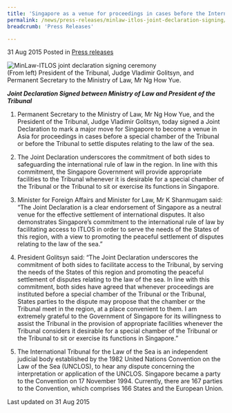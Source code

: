 ```yaml
---
title: 'Singapore as a venue for proceedings in cases before the International Tribunal for the Law of the Sea'
permalink: /news/press-releases/minlaw-itlos-joint-declaration-signing/
breadcrumb: 'Press Releases'

---
```



31 Aug 2015 Posted in [Press releases](/news/press-releases)

![MinLaw-ITLOS joint declaration signing ceremony](/images/news/press-releases/1441008135031.jpg)  
(From left) President of the Tribunal, Judge Vladimir Golitsyn, and Permanent Secretary to the Ministry of Law, Mr Ng How Yue.

***Joint Declaration Signed between Ministry of Law and President of the Tribunal***

1. Permanent Secretary to the Ministry of Law, Mr Ng How Yue, and the President of the Tribunal, Judge Vladimir Golitsyn, today signed a Joint Declaration to mark a major move for Singapore to become a venue in Asia for proceedings in cases before a special chamber of the Tribunal or before the Tribunal to settle disputes relating to the law of the sea.


2. The Joint Declaration underscores the commitment of both sides to safeguarding the international rule of law in the region. In line with this commitment, the Singapore Government will provide appropriate facilities to the Tribunal whenever it is desirable for a special chamber of the Tribunal or the Tribunal to sit or exercise its functions in Singapore.


3. Minister for Foreign Affairs and Minister for Law, Mr K Shanmugam said: “The Joint Declaration is a clear endorsement of Singapore as a neutral venue for the effective settlement of international disputes. It also demonstrates Singapore’s commitment to the international rule of law by facilitating access to ITLOS in order to serve the needs of the States of this region, with a view to promoting the peaceful settlement of disputes relating to the law of the sea.”


4. President Golitsyn said: “The Joint Declaration underscores the commitment of both sides to facilitate access to the Tribunal, by serving the needs of the States of this region and promoting the peaceful settlement of disputes relating to the law of the sea. In line with this commitment, both sides have agreed that whenever proceedings are instituted before a special chamber of the Tribunal or the Tribunal, States parties to the dispute may propose that the chamber or the Tribunal meet in the region, at a place convenient to them. I am extremely grateful to the Government of Singapore for its willingness to assist the Tribunal in the provision of appropriate facilities whenever the Tribunal considers it desirable for a special chamber of the Tribunal or the Tribunal to sit or exercise its functions in Singapore.”


5. The International Tribunal for the Law of the Sea is an independent judicial body established by the 1982 United Nations Convention on the Law of the Sea (UNCLOS), to hear any dispute concerning the interpretation or application of the UNCLOS. Singapore became a party to the Convention on 17 November 1994. Currently, there are 167 parties to the Convention, which comprises 166 States and the European Union.


<p class="right-side-updated">Last updated on 31 Aug 2015</p>
